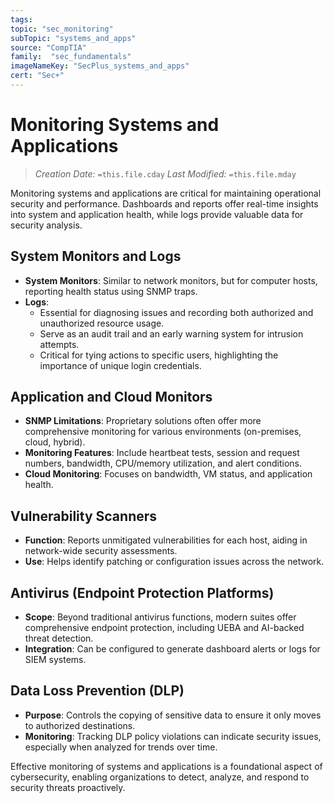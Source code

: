 ```yaml
---
tags:
topic: "sec_monitoring"
subTopic: "systems_and_apps"
source: "CompTIA"
family:  "sec_fundamentals"
imageNameKey: "SecPlus_systems_and_apps" 
cert: "Sec+"
---
```

# Monitoring Systems and Applications
> *Creation Date:* `=this.file.cday`
> *Last Modified:* `=this.file.mday`

Monitoring systems and applications are critical for maintaining operational security and performance. Dashboards and reports offer real-time insights into system and application health, while logs provide valuable data for security analysis.

## System Monitors and Logs

- **System Monitors**: Similar to network monitors, but for computer hosts, reporting health status using SNMP traps.
- **Logs**:
  - Essential for diagnosing issues and recording both authorized and unauthorized resource usage.
  - Serve as an audit trail and an early warning system for intrusion attempts.
  - Critical for tying actions to specific users, highlighting the importance of unique login credentials.

## Application and Cloud Monitors

- **SNMP Limitations**: Proprietary solutions often offer more comprehensive monitoring for various environments (on-premises, cloud, hybrid).
- **Monitoring Features**: Include heartbeat tests, session and request numbers, bandwidth, CPU/memory utilization, and alert conditions.
- **Cloud Monitoring**: Focuses on bandwidth, VM status, and application health.

## Vulnerability Scanners

- **Function**: Reports unmitigated vulnerabilities for each host, aiding in network-wide security assessments.
- **Use**: Helps identify patching or configuration issues across the network.

## Antivirus (Endpoint Protection Platforms)

- **Scope**: Beyond traditional antivirus functions, modern suites offer comprehensive endpoint protection, including UEBA and AI-backed threat detection.
- **Integration**: Can be configured to generate dashboard alerts or logs for SIEM systems.

## Data Loss Prevention (DLP)

- **Purpose**: Controls the copying of sensitive data to ensure it only moves to authorized destinations.
- **Monitoring**: Tracking DLP policy violations can indicate security issues, especially when analyzed for trends over time.

Effective monitoring of systems and applications is a foundational aspect of cybersecurity, enabling organizations to detect, analyze, and respond to security threats proactively.
